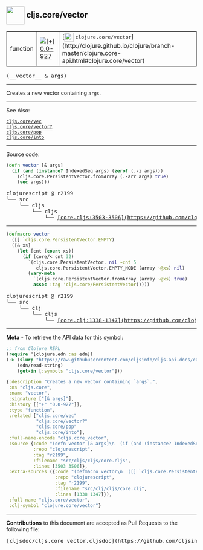 ## <img width="48px" valign="middle" src="http://i.imgur.com/Hi20huC.png"> cljs.core/vector

 <table border="1">
<tr>

<td>function</td>
<td><a href="https://github.com/cljsinfo/cljs-api-docs/tree/0.0-927"><img valign="middle" alt="[+] 0.0-927" src="https://img.shields.io/badge/+-0.0--927-lightgrey.svg"></a> </td>
<td>
[<img height="24px" valign="middle" src="http://i.imgur.com/1GjPKvB.png"> <samp>clojure.core/vector</samp>](http://clojure.github.io/clojure/branch-master/clojure.core-api.html#clojure.core/vector)
</td>
</tr>
</table>

 <samp>
(__vector__ & args)<br>
</samp>

---

Creates a new vector containing `args`.

---


See Also:

[`cljs.core/vec`](cljs.core_vec.md)<br>
[`cljs.core/vector?`](cljs.core_vectorQMARK.md)<br>
[`cljs.core/pop`](cljs.core_pop.md)<br>
[`cljs.core/into`](cljs.core_into.md)<br>

---


Source code:

```clj
(defn vector [& args]
  (if (and (instance? IndexedSeq args) (zero? (.-i args)))
    (cljs.core.PersistentVector.fromArray (.-arr args) true)
    (vec args)))
```

 <pre>
clojurescript @ r2199
└── src
    └── cljs
        └── cljs
            └── <ins>[core.cljs:3503-3506](https://github.com/clojure/clojurescript/blob/r2199/src/cljs/cljs/core.cljs#L3503-L3506)</ins>
</pre>


---

```clj
(defmacro vector
  ([] `cljs.core.PersistentVector.EMPTY)
  ([& xs]
    (let [cnt (count xs)]
      (if (core/< cnt 32)
        `(cljs.core.PersistentVector. nil ~cnt 5
           cljs.core.PersistentVector.EMPTY_NODE (array ~@xs) nil)
        (vary-meta
          `(cljs.core.PersistentVector.fromArray (array ~@xs) true)
          assoc :tag 'cljs.core/PersistentVector)))))
```

 <pre>
clojurescript @ r2199
└── src
    └── clj
        └── cljs
            └── <ins>[core.clj:1338-1347](https://github.com/clojure/clojurescript/blob/r2199/src/clj/cljs/core.clj#L1338-L1347)</ins>
</pre>

---

__Meta__ - To retrieve the API data for this symbol:

```clj
;; from Clojure REPL
(require '[clojure.edn :as edn])
(-> (slurp "https://raw.githubusercontent.com/cljsinfo/cljs-api-docs/catalog/cljs-api.edn")
    (edn/read-string)
    (get-in [:symbols "cljs.core/vector"]))
```

```clj
{:description "Creates a new vector containing `args`.",
 :ns "cljs.core",
 :name "vector",
 :signature ["[& args]"],
 :history [["+" "0.0-927"]],
 :type "function",
 :related ["cljs.core/vec"
           "cljs.core/vector?"
           "cljs.core/pop"
           "cljs.core/into"],
 :full-name-encode "cljs.core_vector",
 :source {:code "(defn vector [& args]\n  (if (and (instance? IndexedSeq args) (zero? (.-i args)))\n    (cljs.core.PersistentVector.fromArray (.-arr args) true)\n    (vec args)))",
          :repo "clojurescript",
          :tag "r2199",
          :filename "src/cljs/cljs/core.cljs",
          :lines [3503 3506]},
 :extra-sources ({:code "(defmacro vector\n  ([] `cljs.core.PersistentVector.EMPTY)\n  ([& xs]\n    (let [cnt (count xs)]\n      (if (core/< cnt 32)\n        `(cljs.core.PersistentVector. nil ~cnt 5\n           cljs.core.PersistentVector.EMPTY_NODE (array ~@xs) nil)\n        (vary-meta\n          `(cljs.core.PersistentVector.fromArray (array ~@xs) true)\n          assoc :tag 'cljs.core/PersistentVector)))))",
                  :repo "clojurescript",
                  :tag "r2199",
                  :filename "src/clj/cljs/core.clj",
                  :lines [1338 1347]}),
 :full-name "cljs.core/vector",
 :clj-symbol "clojure.core/vector"}

```

---

__Contributions__ to this document are accepted as Pull Requests to the following file:

 <pre>
[cljsdoc/cljs.core_vector.cljsdoc](https://github.com/cljsinfo/cljs-api-docs/blob/master/cljsdoc/cljs.core_vector.cljsdoc)
</pre>

